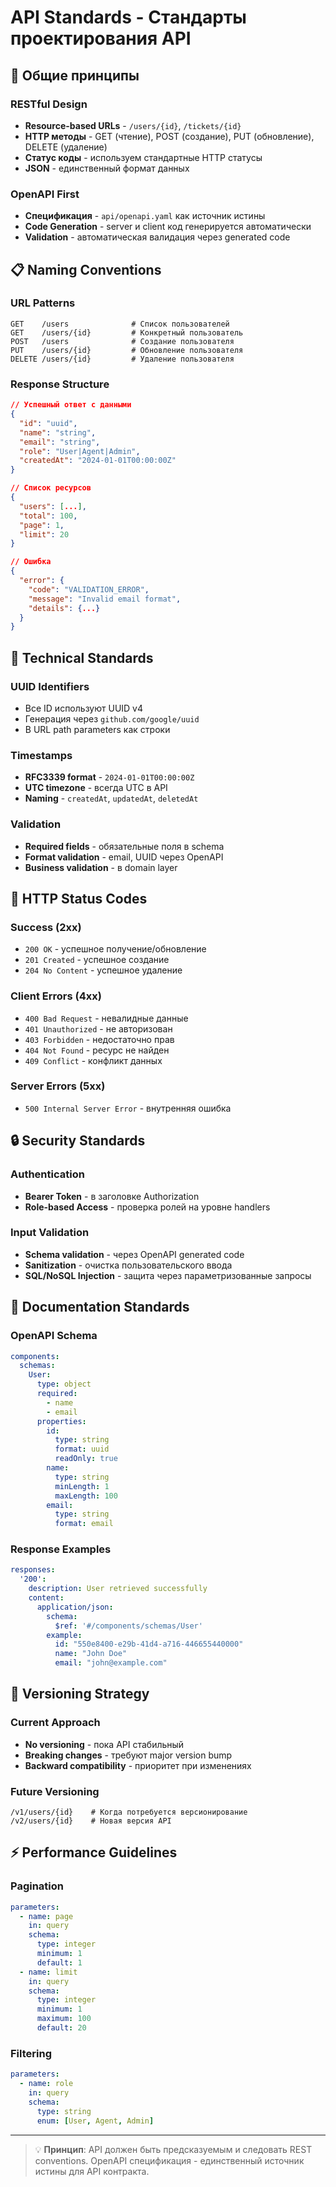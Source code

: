 # API Standards - Стандарты проектирования API

## 🎯 Общие принципы

### RESTful Design
- **Resource-based URLs** - `/users/{id}`, `/tickets/{id}`
- **HTTP методы** - GET (чтение), POST (создание), PUT (обновление), DELETE (удаление)
- **Статус коды** - используем стандартные HTTP статусы
- **JSON** - единственный формат данных

### OpenAPI First
- **Спецификация** - `api/openapi.yaml` как источник истины
- **Code Generation** - server и client код генерируется автоматически
- **Validation** - автоматическая валидация через generated code

## 📋 Naming Conventions

### URL Patterns
```
GET    /users              # Список пользователей
GET    /users/{id}         # Конкретный пользователь
POST   /users              # Создание пользователя
PUT    /users/{id}         # Обновление пользователя
DELETE /users/{id}         # Удаление пользователя
```

### Response Structure
```json
// Успешный ответ с данными
{
  "id": "uuid",
  "name": "string",
  "email": "string",
  "role": "User|Agent|Admin",
  "createdAt": "2024-01-01T00:00:00Z"
}

// Список ресурсов
{
  "users": [...],
  "total": 100,
  "page": 1,
  "limit": 20
}

// Ошибка
{
  "error": {
    "code": "VALIDATION_ERROR",
    "message": "Invalid email format",
    "details": {...}
  }
}
```

## 🔧 Technical Standards

### UUID Identifiers
- Все ID используют UUID v4
- Генерация через `github.com/google/uuid`
- В URL path parameters как строки

### Timestamps
- **RFC3339 format** - `2024-01-01T00:00:00Z`
- **UTC timezone** - всегда UTC в API
- **Naming** - `createdAt`, `updatedAt`, `deletedAt`

### Validation
- **Required fields** - обязательные поля в schema
- **Format validation** - email, UUID через OpenAPI
- **Business validation** - в domain layer

## 🚦 HTTP Status Codes

### Success (2xx)
- `200 OK` - успешное получение/обновление
- `201 Created` - успешное создание
- `204 No Content` - успешное удаление

### Client Errors (4xx)
- `400 Bad Request` - невалидные данные
- `401 Unauthorized` - не авторизован
- `403 Forbidden` - недостаточно прав
- `404 Not Found` - ресурс не найден
- `409 Conflict` - конфликт данных

### Server Errors (5xx)
- `500 Internal Server Error` - внутренняя ошибка

## 🔒 Security Standards

### Authentication
- **Bearer Token** - в заголовке Authorization
- **Role-based Access** - проверка ролей на уровне handlers

### Input Validation
- **Schema validation** - через OpenAPI generated code
- **Sanitization** - очистка пользовательского ввода
- **SQL/NoSQL Injection** - защита через параметризованные запросы

## 📝 Documentation Standards

### OpenAPI Schema
```yaml
components:
  schemas:
    User:
      type: object
      required:
        - name
        - email
      properties:
        id:
          type: string
          format: uuid
          readOnly: true
        name:
          type: string
          minLength: 1
          maxLength: 100
        email:
          type: string
          format: email
```

### Response Examples
```yaml
responses:
  '200':
    description: User retrieved successfully
    content:
      application/json:
        schema:
          $ref: '#/components/schemas/User'
        example:
          id: "550e8400-e29b-41d4-a716-446655440000"
          name: "John Doe"
          email: "john@example.com"
```

## 🔄 Versioning Strategy

### Current Approach
- **No versioning** - пока API стабильный
- **Breaking changes** - требуют major version bump
- **Backward compatibility** - приоритет при изменениях

### Future Versioning
```
/v1/users/{id}    # Когда потребуется версионирование
/v2/users/{id}    # Новая версия API
```

## ⚡ Performance Guidelines

### Pagination
```yaml
parameters:
  - name: page
    in: query
    schema:
      type: integer
      minimum: 1
      default: 1
  - name: limit
    in: query
    schema:
      type: integer
      minimum: 1
      maximum: 100
      default: 20
```

### Filtering
```yaml
parameters:
  - name: role
    in: query
    schema:
      type: string
      enum: [User, Agent, Admin]
```

---

> 💡 **Принцип**: API должен быть предсказуемым и следовать REST conventions. OpenAPI спецификация - единственный источник истины для API контракта.
